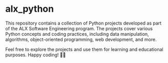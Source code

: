 # alx_python

This repository contains a collection of Python projects developed as part of the ALX Software Engineering program. The projects cover various Python concepts and coding practices, including data manipulation, algorithms, object-oriented programming, web development, and more.

Feel free to explore the projects and use them for learning and educational purposes. Happy coding! 🐍🚀
